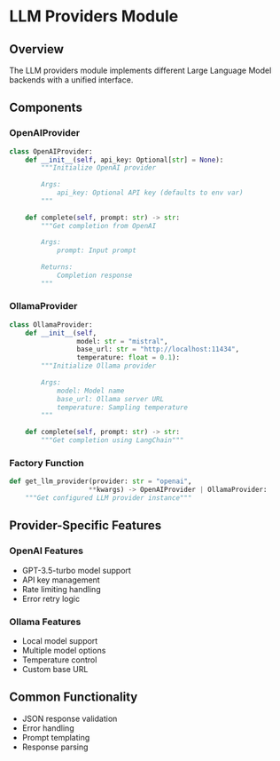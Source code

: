 # LLM Providers Module

## Overview
The LLM providers module implements different Large Language Model backends with a unified interface.

## Components

### OpenAIProvider
```python
class OpenAIProvider:
    def __init__(self, api_key: Optional[str] = None):
        """Initialize OpenAI provider
        
        Args:
            api_key: Optional API key (defaults to env var)
        """
    
    def complete(self, prompt: str) -> str:
        """Get completion from OpenAI
        
        Args:
            prompt: Input prompt
            
        Returns:
            Completion response
        """
```

### OllamaProvider
```python
class OllamaProvider:
    def __init__(self, 
                 model: str = "mistral",
                 base_url: str = "http://localhost:11434",
                 temperature: float = 0.1):
        """Initialize Ollama provider
        
        Args:
            model: Model name
            base_url: Ollama server URL
            temperature: Sampling temperature
        """
    
    def complete(self, prompt: str) -> str:
        """Get completion using LangChain"""
```

### Factory Function
```python
def get_llm_provider(provider: str = "openai", 
                    **kwargs) -> OpenAIProvider | OllamaProvider:
    """Get configured LLM provider instance"""
```

## Provider-Specific Features

### OpenAI Features
- GPT-3.5-turbo model support
- API key management
- Rate limiting handling
- Error retry logic

### Ollama Features
- Local model support
- Multiple model options
- Temperature control
- Custom base URL

## Common Functionality
- JSON response validation
- Error handling
- Prompt templating
- Response parsing 